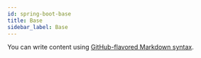 ```yaml
---
id: spring-boot-base
title: Base
sidebar_label: Base
---
```


You can write content using [GitHub-flavored Markdown syntax](https://github.github.com/gfm/).
